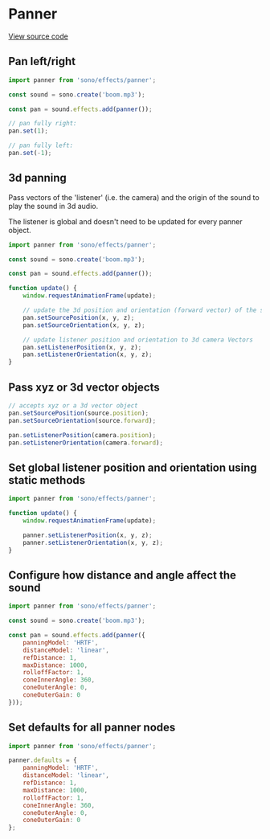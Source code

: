 # Panner

[View source code](../effects/panner.js)

## Pan left/right

```javascript
import panner from 'sono/effects/panner';

const sound = sono.create('boom.mp3');

const pan = sound.effects.add(panner());

// pan fully right:
pan.set(1);

// pan fully left:
pan.set(-1);
```

## 3d panning

Pass vectors of the 'listener' (i.e. the camera) and the origin of the sound to play the sound in 3d audio.

The listener is global and doesn't need to be updated for every panner object.

```javascript
import panner from 'sono/effects/panner';

const sound = sono.create('boom.mp3');

const pan = sound.effects.add(panner());

function update() {
    window.requestAnimationFrame(update);

    // update the 3d position and orientation (forward vector) of the sound
    pan.setSourcePosition(x, y, z);
    pan.setSourceOrientation(x, y, z);

    // update listener position and orientation to 3d camera Vectors
    pan.setListenerPosition(x, y, z);
    pan.setListenerOrientation(x, y, z);
}
```

## Pass xyz or 3d vector objects

```javascript
// accepts xyz or a 3d vector object
pan.setSourcePosition(source.position);
pan.setSourceOrientation(source.forward);

pan.setListenerPosition(camera.position);
pan.setListenerOrientation(camera.forward);
```

## Set global listener position and orientation using static methods

```javascript
import panner from 'sono/effects/panner';

function update() {
    window.requestAnimationFrame(update);

    panner.setListenerPosition(x, y, z);
    panner.setListenerOrientation(x, y, z);
}
```

## Configure how distance and angle affect the sound

```javascript
import panner from 'sono/effects/panner';

const sound = sono.create('boom.mp3');

const pan = sound.effects.add(panner({
    panningModel: 'HRTF',
    distanceModel: 'linear',
    refDistance: 1,
    maxDistance: 1000,
    rolloffFactor: 1,
    coneInnerAngle: 360,
    coneOuterAngle: 0,
    coneOuterGain: 0
}));
```

## Set defaults for all panner nodes

```javascript
import panner from 'sono/effects/panner';

panner.defaults = {
    panningModel: 'HRTF',
    distanceModel: 'linear',
    refDistance: 1,
    maxDistance: 1000,
    rolloffFactor: 1,
    coneInnerAngle: 360,
    coneOuterAngle: 0,
    coneOuterGain: 0
};
```
